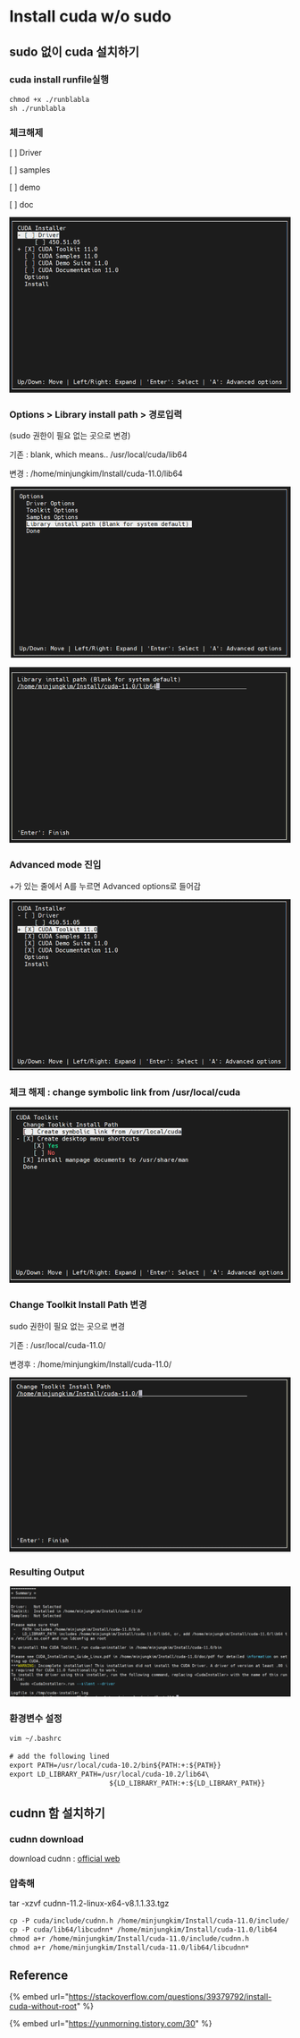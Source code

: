 # Install  cuda w/o sudo

## sudo 없이 cuda 설치하기

### cuda install runfile실행

```text
chmod +x ./runblabla
sh ./runblabla
```

### 체크해제 

\[ \] Driver 

\[ \] samples

\[ \] demo

\[ \] doc

![](.gitbook/assets/image%20%286%29.png)

### Options &gt; Library install path &gt; 경로입력 

\(sudo 권한이 필요 없는 곳으로 변경\)

기존 : blank, which means.. /usr/local/cuda/lib64

변경 : /home/minjungkim/Install/cuda-11.0/lib64 

![](.gitbook/assets/image%20%289%29.png)

![](.gitbook/assets/image%20%2814%29.png)

### Advanced mode 진입

+가 있는 줄에서 A를 누르면 Advanced options로 들어감

![](.gitbook/assets/image%20%288%29.png)



### 체크 해제 : change symbolic link from /usr/local/cuda

![](.gitbook/assets/image%20%2810%29.png)



### Change Toolkit Install Path 변경

sudo 권한이 필요 없는 곳으로 변경

기존 : /usr/local/cuda-11.0/

변경후 : /home/minjungkim/Install/cuda-11.0/

![](.gitbook/assets/image%20%2813%29.png)

### 

### Resulting Output

![](.gitbook/assets/image%20%2812%29.png)



### 환경변수 설정

```text
vim ~/.bashrc

# add the following lined
export PATH=/usr/local/cuda-10.2/bin${PATH:+:${PATH}}
export LD_LIBRARY_PATH=/usr/local/cuda-10.2/lib64\
                         ${LD_LIBRARY_PATH:+:${LD_LIBRARY_PATH}}
```



## cudnn 함 설치하기

### cudnn download

download cudnn : [official web](https://developer.nvidia.com/cudnn)



### 압축해

tar -xzvf cudnn-11.2-linux-x64-v8.1.1.33.tgz

```text
cp -P cuda/include/cudnn.h /home/minjungkim/Install/cuda-11.0/include/
cp -P cuda/lib64/libcudnn* /home/minjungkim/Install/cuda-11.0/lib64
chmod a+r /home/minjungkim/Install/cuda-11.0/include/cudnn.h
chmod a+r /home/minjungkim/Install/cuda-11.0/lib64/libcudnn*
```





## Reference

{% embed url="https://stackoverflow.com/questions/39379792/install-cuda-without-root" %}



{% embed url="https://yunmorning.tistory.com/30" %}



